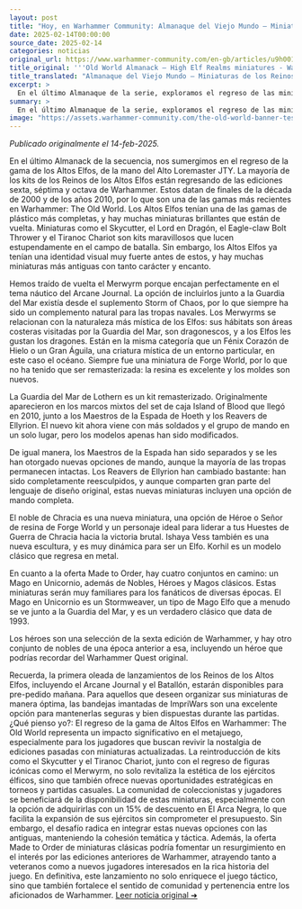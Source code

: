 ```yaml
---
layout: post
title: "Hoy, en Warhammer Community: Almanaque del Viejo Mundo – Miniaturas de los Reinos de los Altos Elfos - Comunidad Warhammer"
date: 2025-02-14T00:00:00
source_date: 2025-02-14
categories: noticias
original_url: https://www.warhammer-community.com/en-gb/articles/u9h0019a/old-world-almanack-high-elf-realms-miniatures/
title_original: '''Old World Almanack – High Elf Realms miniatures - Warhammer Community'''
title_translated: "Almanaque del Viejo Mundo – Miniaturas de los Reinos de los Altos Elfos - Comunidad Warhammer"
excerpt: >
  En el último Almanaque de la serie, exploramos el regreso de las miniaturas de los Reinos de los Altos Elfos en Warhammer: The Old World. Con la guía del Alto Loremaster JTY, descubrimos que la mayoría de los kits de los Altos Elfos vuelven de las ediciones 6ª, 7ª y 8ª, trayendo de vuelta miniaturas icónicas como el Skycutter y el Lord en Dragón. Además, se han reintroducido criaturas místicas como el Merwyrm, que encajan perfectamente en el tema náutico del Arcane Journal. Con nuevas opciones de mando y figuras remasterizadas, esta colección promete revitalizar las mesas de juego y atraer tanto a veteranos como a nuevos jugadores. ¡Prepárate para sumergirte en esta fascinante actualización de un clásico de Warhammer!
summary: >
  En el último Almanaque de la serie, exploramos el regreso de las miniaturas de los Reinos de los Altos Elfos en Warhammer: The Old World. Con la guía del Alto Loremaster JTY, descubrimos que la mayoría de los kits de los Altos Elfos vuelven de las ediciones 6ª, 7ª y 8ª, trayendo de vuelta miniaturas icónicas como el Skycutter y el Lord en Dragón. Además, se han reintroducido criaturas místicas como el Merwyrm, que encajan perfectamente en el tema náutico del Arcane Journal. Con nuevas opciones de mando y figuras remasterizadas, esta colección promete revitalizar las mesas de juego y atraer tanto a veteranos como a nuevos jugadores. ¡Prepárate para sumergirte en esta fascinante actualización de un clásico de Warhammer!
image: "https://assets.warhammer-community.com/the-old-world-banner-test.jpg"
---
```


*Publicado originalmente el 14-feb-2025.*

En el último Almanack de la secuencia, nos sumergimos en el regreso de la gama de los Altos Elfos, de la mano del Alto Loremaster JTY. La mayoría de los kits de los Reinos de los Altos Elfos están regresando de las ediciones sexta, séptima y octava de Warhammer. Estos datan de finales de la década de 2000 y de los años 2010, por lo que son una de las gamas más recientes en Warhammer: The Old World. Los Altos Elfos tenían una de las gamas de plástico más completas, y hay muchas miniaturas brillantes que están de vuelta. Miniaturas como el Skycutter, el Lord en Dragón, el Eagle-claw Bolt Thrower y el Tiranoc Chariot son kits maravillosos que lucen estupendamente en el campo de batalla. Sin embargo, los Altos Elfos ya tenían una identidad visual muy fuerte antes de estos, y hay muchas miniaturas más antiguas con tanto carácter y encanto.

Hemos traído de vuelta el Merwyrm porque encajan perfectamente en el tema náutico del Arcane Journal. La opción de incluirlos junto a la Guardia del Mar existía desde el suplemento Storm of Chaos, por lo que siempre ha sido un complemento natural para las tropas navales. Los Merwyrms se relacionan con la naturaleza más mística de los Elfos: sus hábitats son áreas costeras visitadas por la Guardia del Mar, son dragonescos, y a los Elfos les gustan los dragones. Están en la misma categoría que un Fénix Corazón de Hielo o un Gran Águila, una criatura mística de un entorno particular, en este caso el océano. Siempre fue una miniatura de Forge World, por lo que no ha tenido que ser remasterizada: la resina es excelente y los moldes son nuevos.

La Guardia del Mar de Lothern es un kit remasterizado. Originalmente aparecieron en los marcos mixtos del set de caja Island of Blood que llegó en 2010, junto a los Maestros de la Espada de Hoeth y los Reavers de Ellyrion. El nuevo kit ahora viene con más soldados y el grupo de mando en un solo lugar, pero los modelos apenas han sido modificados.

De igual manera, los Maestros de la Espada han sido separados y se les han otorgado nuevas opciones de mando, aunque la mayoría de las tropas permanecen intactas. Los Reavers de Ellyrion han cambiado bastante: han sido completamente reesculpidos, y aunque comparten gran parte del lenguaje de diseño original, estas nuevas miniaturas incluyen una opción de mando completa.

El noble de Chracia es una nueva miniatura, una opción de Héroe o Señor de resina de Forge World y un personaje ideal para liderar a tus Huestes de Guerra de Chracia hacia la victoria brutal. Ishaya Vess también es una nueva escultura, y es muy dinámica para ser un Elfo. Korhil es un modelo clásico que regresa en metal.

En cuanto a la oferta Made to Order, hay cuatro conjuntos en camino: un Mago en Unicornio, además de Nobles, Héroes y Magos clásicos. Estas miniaturas serán muy familiares para los fanáticos de diversas épocas. El Mago en Unicornio es un Stormweaver, un tipo de Mago Elfo que a menudo se ve junto a la Guardia del Mar, y es un verdadero clásico que data de 1993.

Los héroes son una selección de la sexta edición de Warhammer, y hay otro conjunto de nobles de una época anterior a esa, incluyendo un héroe que podrías recordar del Warhammer Quest original.

Recuerda, la primera oleada de lanzamientos de los Reinos de los Altos Elfos, incluyendo el Arcane Journal y el Batallón, estarán disponibles para pre-pedido mañana. Para aquellos que deseen organizar sus miniaturas de manera óptima, las bandejas imantadas de ImpriWars son una excelente opción para mantenerlas seguras y bien dispuestas durante las partidas.
¿Qué pienso yo?: El regreso de la gama de Altos Elfos en Warhammer: The Old World representa un impacto significativo en el metajuego, especialmente para los jugadores que buscan revivir la nostalgia de ediciones pasadas con miniaturas actualizadas. La reintroducción de kits como el Skycutter y el Tiranoc Chariot, junto con el regreso de figuras icónicas como el Merwyrm, no solo revitaliza la estética de los ejércitos élficos, sino que también ofrece nuevas oportunidades estratégicas en torneos y partidas casuales. La comunidad de coleccionistas y jugadores se beneficiará de la disponibilidad de estas miniaturas, especialmente con la opción de adquirirlas con un 15% de descuento en El Arca Negra, lo que facilita la expansión de sus ejércitos sin comprometer el presupuesto. Sin embargo, el desafío radica en integrar estas nuevas opciones con las antiguas, manteniendo la cohesión temática y táctica. Además, la oferta Made to Order de miniaturas clásicas podría fomentar un resurgimiento en el interés por las ediciones anteriores de Warhammer, atrayendo tanto a veteranos como a nuevos jugadores interesados en la rica historia del juego. En definitiva, este lanzamiento no solo enriquece el juego táctico, sino que también fortalece el sentido de comunidad y pertenencia entre los aficionados de Warhammer.
[Leer noticia original ➜](https://www.warhammer-community.com/en-gb/articles/u9h0019a/old-world-almanack-high-elf-realms-miniatures/)
